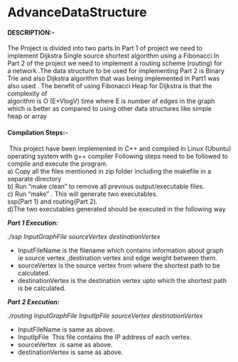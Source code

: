 # AdvanceDataStructure

#### DESCRIPTION:- 

The   Project   is   divided   into   two   parts.In   Part   1   of   project   we   need   to  
implement   ​Dijkstra   Single   source   shortest   algorithm   using   a   Fibonacci.In  
Part   2   of   the   project   we   need   to   implement   a   routing   scheme   (routing)   for  
a   network   .The   data   structure   to   be   used   for   implementing   Part   2   is   Binary  
Trie   and   also   Dijkstra   algorithm   that   was   being   implemented   in   Part1   was  
also used . The   benefit   of   using   Fibonacci   Heap   for   Dijkstra   is   that   the   complexity   of  
algorithm   is   O   (E+VlogV)   time   where   E   is   number   of   edges   in   the   graph  
which   is   better   as   compared   to   using   other   data   structures   like   simple  
heap or array

#### Compilation Steps:- 
 ​
This project have been implemented in C++ and   compiled in Linux 
(Ubuntu) operating system with g++ compiler 
Following steps need to be followed to compile and execute the program.  
a)   Copy   all   the   files   mentioned   in   zip   folder   including   the   makefile   in   a  
separate directory  
b)  Run “​make clean​” to remove all previous output/executable files.  
c)   Run   “​make​”   .   This   will   generate   two   executables.  
ssp(Part   1)   and  routing(Part 2).  
d)The two executables generated should be executed in the following way 

***Part 1 Execution:*** 
 
 *./ssp ­­InputGraphFile ­­sourceVertex ­­destinationVertex*
 
* InputFileName   is   the   filename   which   contains   information   about   graph  
ie   source   vertex   ,destination   vertex   and   edge   weight   between   them.  
* sourceVertex is   the   source   vertex   from   where   the   shortest   path   to   be  
calculated.  
* destinationVertex   is   the   destination   vertex   upto   which   the   shortest   path  
is be calculated. 
 
***Part 2 Execution:***
 
 *./routing  ­­­InputGraphFile ­­InputIpFile ­­sourceVertex  ­­destinationVertex*
* InputFileName​  is same as above.  
* InputIpFile  ​ This file contains the IP address of each vertex.  
* sourceVertex ​ is same as above.  
* destinationVertex​  is same as above. 
